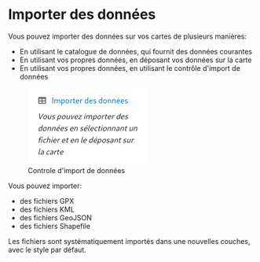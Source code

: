 <a name="data-import"></a>

# Importer des données

Vous pouvez importer des données sur vos cartes de plusieurs manières:

- En utilisant le catalogue de données, qui fournit des données courantes
- En utilisant vos propres données, en déposant vos données sur la carte
- En utilisant vos propres données, en utilisant le contrôle d'import de données

<figure>
    <img src="./assets/data-import.png" alt="Controle d'import de données"/>
    <figcaption>Controle d'import de données</figcaption>
</figure>

Vous pouvez importer:

- des fichiers GPX
- des fichiers KML
- des fichiers GeoJSON
- des fichiers Shapefile

Les fichiers sont systématiquement importés dans une nouvelles couches, avec le style par défaut.
